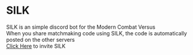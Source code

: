 # SILK
SILK is an simple discord bot for the Modern Combat Versus  
When you share matchmaking code using SILK, the code is automatically posted on the other servers  
[Click Here](https://discordapp.com/api/oauth2/authorize?client_id=493037301429960706&permissions=339213393&scope=bot) to invite SILK
